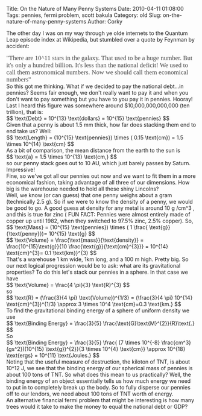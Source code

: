 Title: On the Nature of Many Penny Systems
Date: 2010-04-11 01:08:00
Tags: pennies, fermi problem, scott bakula
Category: old
Slug: on-the-nature-of-many-penny-systems
Author: Corky

The other day I was on my way through ye olde internets to the Quantum Leap episode index at Wikipedia, but stumbled over a quote by Feynman by accident:<div>
</div><div><span class="Apple-style-span"   style="  color: rgb(69, 69, 69); line-height: 19px; -webkit-border-horizontal-spacing: 2px; -webkit-border-vertical-spacing: 2px; font-family:'Times New Roman', Times, serif;font-size:17px;">"There are 10^11 stars in the galaxy. That used to be a huge number. But it's only a hundred billion. It's less than the national deficit! We used to call them astronomical numbers. Now we should call them economical numbers"</span></div><div><span class="Apple-style-span"    style="font-family:'Times New Roman', Times, serif;font-size:180%;color:#454545;"><span class="Apple-style-span"  style=" line-height: 19px; -webkit-border-horizontal-spacing: 2px; -webkit-border-vertical-spacing: 2px;font-size:17px;">
</span></span></div><div>So this got me thinking.  What if we decided to pay the national debt...in pennies?  Seems fair enough, we don't really want to pay it and when you don't want to pay something but you have to you pay it in pennies.  Hooray!
<a name='more'></a>
</div><div></div><div>Last I heard this figure was somewhere around $10,000,000,000,000 (ten trillion), that is:</div><div>
</div><div>$$ \text{Debt} = 10^{13} \text{dollars} = 10^{15} \text{pennies}        $$</div><div>
</div><div>Given that a penny is about 1.5 mm thick, how far does stacking them end to end take us?  Well:</div><div>
</div><div>$$ \text{Length} = (10^{15} \text{pennies}) \times ( 0.15 \text{cm}) = 1.5 \times 10^{14} \text{cm} $$</div><div>
</div><div>As a bit of comparison, the mean distance from the earth to the sun is </div><div>
</div><div>$$ \text{a} = 1.5 \times 10^{13} \text{cm,} $$ </div><div>
</div><div>so our penny stack goes out to 10 AU, which just barely passes by Saturn.  Impressive!</div><div>
</div><div>Fine, so we've got all our pennies out now and we want to fit them in a more economical fashion, taking advantage of all three of our dimensions.  How big is the warehouse needed to hold all these shiny Lincolns?</div><div>
</div><div>Well, we know (or can guess) that one penny weighs about a gram (technically 2.5 g).  So if we were to know the density of a penny, we would be good to go.  A good guess at density for any metal is around 10 g /cm^3 , and this is true for zinc ( FUN FACT: Pennies were almost entirely made of copper up until 1982, when they switched to 97.5% zinc, 2.5% copper).  So,</div><div>
</div><div>$$ \text{Mass} = (10^{15} \text{pennies}) \times ( 1 \frac{ \text{g}}{\text{penny}})= 10^{15} \text{g} $$</div><div>
</div><div>$$ \text{Volume} =  \frac{\text{mass}}{\text{density}} = \frac{10^{15}\text{g}}{10 \frac{\text{g}}{\text{cm}^{3}}} = 10^{14} \text{cm}^{3}= 0.1 \text{km}}^{3} $$</div><div>
</div><div>That's a warehouse 1 km wide, 1km long, and a 100 m high.  Pretty big.  So our next logical progression would be to ask: what are its gravitational properties?  To do this let's stack our pennies in a sphere.  In that case we have</div><div>
</div><div>$$ \text{Volume} =  \frac{4 \pi}{3} \text{R}^{3} $$ </div><div>
</div><div>so</div><div>
</div><div>$$ \text{R} = (\frac{3}{4 \pi} \text{Volume})^{1/3} = (\frac{3}{4 \pi} 10^{14} \text{cm}^{3})^{1/3} \approx 3 \times 10^4 \text{cm}=0.3 \text{km.} $$ </div><div>
</div><div>To find the gravitational binding energy of a sphere of uniform density we use</div><div>
</div><div>$$ \text{Binding Energy} =  \frac{3}{5} \frac{\text{G}\text{M}^{2}}{R}\text{.} $$</div><div>
</div><div>So </div><div>
</div>$$ \text{Binding Energy} =  \frac{3}{5} \frac{ (7 \times 10^{-8} \frac{cm^3}{gs^2})(10^{15} \text{g})^{2}}{3 \times 10^{4} \text{cm}} \approx 10^{18} \text{ergs} = 10^{11} \text{Joules.}   $$<div>
</div><div>Noting that the useful measure of destruction, the kiloton of TNT, is about 10^12 J, we see that the binding energy of our spherical mass of pennies is about 100 tons of TNT.  So what does this mean to us practically?  Well, the binding energy of an object essentially tells us how much energy we need to put in to completely break up the body.  So to fully disperse our pennies off to our lendors, we need about 100 tons of TNT worth of energy.</div><div>
</div><div>An alternative financial fermi problem that might be interesting is how many trees would it take to make the money to equal the national debt or GDP?  </div><div><div>
</div><div> </div><div>
</div></div>
